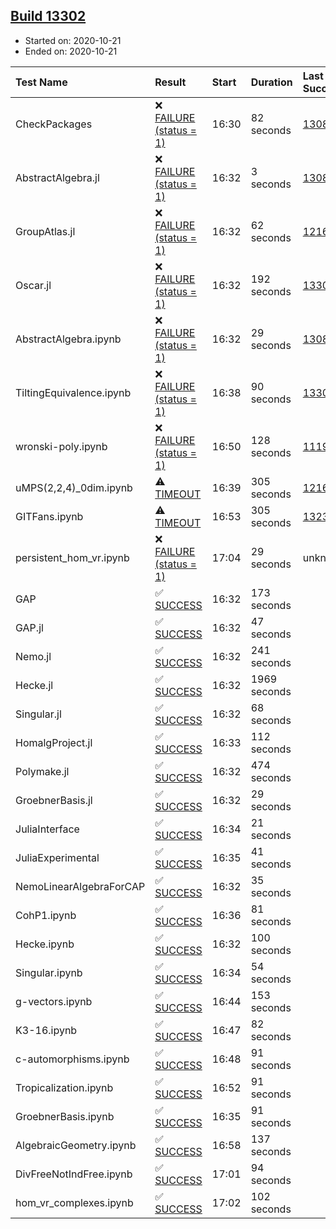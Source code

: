 ## [Build 13302](https://oscarci.mathematik.uni-kl.de/job/oscar/13302/)

* Started on: 2020-10-21
* Ended on: 2020-10-21

| Test Name    | Result | Start | Duration | Last Success | First Failure |
|:-------------|:-------|:------|:---------|:-------------|:--------------|
| CheckPackages | ❌ [FAILURE (status = 1)](https://oscarci.mathematik.uni-kl.de/job/oscar/13302/artifact/logs/build-13302/CheckPackages.log) | 16:30 | 82 seconds | [13085](https://oscarci.mathematik.uni-kl.de/job/oscar/13085/) | [13086](https://oscarci.mathematik.uni-kl.de/job/oscar/13086/) |
| AbstractAlgebra.jl | ❌ [FAILURE (status = 1)](https://oscarci.mathematik.uni-kl.de/job/oscar/13302/artifact/logs/build-13302/AbstractAlgebra.jl.log) | 16:32 | 3 seconds | [13085](https://oscarci.mathematik.uni-kl.de/job/oscar/13085/) | [13086](https://oscarci.mathematik.uni-kl.de/job/oscar/13086/) |
| GroupAtlas.jl | ❌ [FAILURE (status = 1)](https://oscarci.mathematik.uni-kl.de/job/oscar/13302/artifact/logs/build-13302/GroupAtlas.jl.log) | 16:32 | 62 seconds | [12167](https://oscarci.mathematik.uni-kl.de/job/oscar/12167/) | [12168](https://oscarci.mathematik.uni-kl.de/job/oscar/12168/) |
| Oscar.jl | ❌ [FAILURE (status = 1)](https://oscarci.mathematik.uni-kl.de/job/oscar/13302/artifact/logs/build-13302/Oscar.jl.log) | 16:32 | 192 seconds | [13300](https://oscarci.mathematik.uni-kl.de/job/oscar/13300/) | [13301](https://oscarci.mathematik.uni-kl.de/job/oscar/13301/) |
| AbstractAlgebra.ipynb | ❌ [FAILURE (status = 1)](https://oscarci.mathematik.uni-kl.de/job/oscar/13302/artifact/logs/build-13302/AbstractAlgebra.ipynb.log) | 16:32 | 29 seconds | [13085](https://oscarci.mathematik.uni-kl.de/job/oscar/13085/) | [13086](https://oscarci.mathematik.uni-kl.de/job/oscar/13086/) |
| TiltingEquivalence.ipynb | ❌ [FAILURE (status = 1)](https://oscarci.mathematik.uni-kl.de/job/oscar/13302/artifact/logs/build-13302/TiltingEquivalence.ipynb.log) | 16:38 | 90 seconds | [13301](https://oscarci.mathematik.uni-kl.de/job/oscar/13301/) | [13302](https://oscarci.mathematik.uni-kl.de/job/oscar/13302/) |
| wronski-poly.ipynb | ❌ [FAILURE (status = 1)](https://oscarci.mathematik.uni-kl.de/job/oscar/13302/artifact/logs/build-13302/wronski-poly.ipynb.log) | 16:50 | 128 seconds | [11192](https://oscarci.mathematik.uni-kl.de/job/oscar/11192/) | [11193](https://oscarci.mathematik.uni-kl.de/job/oscar/11193/) |
| uMPS(2,2,4)_0dim.ipynb | ⚠ [TIMEOUT](https://oscarci.mathematik.uni-kl.de/job/oscar/13302/artifact/logs/build-13302/uMPS-2-2-4-_0dim.ipynb.log) | 16:39 | 305 seconds | [12167](https://oscarci.mathematik.uni-kl.de/job/oscar/12167/) | [12168](https://oscarci.mathematik.uni-kl.de/job/oscar/12168/) |
| GITFans.ipynb | ⚠ [TIMEOUT](https://oscarci.mathematik.uni-kl.de/job/oscar/13302/artifact/logs/build-13302/GITFans.ipynb.log) | 16:53 | 305 seconds | [13234](https://oscarci.mathematik.uni-kl.de/job/oscar/13234/) | [13235](https://oscarci.mathematik.uni-kl.de/job/oscar/13235/) |
| persistent_hom_vr.ipynb | ❌ [FAILURE (status = 1)](https://oscarci.mathematik.uni-kl.de/job/oscar/13302/artifact/logs/build-13302/persistent_hom_vr.ipynb.log) | 17:04 | 29 seconds | unknown | unknown |
| GAP | ✅ [SUCCESS](https://oscarci.mathematik.uni-kl.de/job/oscar/13302/artifact/logs/build-13302/GAP.log) | 16:32 | 173 seconds |  |  |
| GAP.jl | ✅ [SUCCESS](https://oscarci.mathematik.uni-kl.de/job/oscar/13302/artifact/logs/build-13302/GAP.jl.log) | 16:32 | 47 seconds |  |  |
| Nemo.jl | ✅ [SUCCESS](https://oscarci.mathematik.uni-kl.de/job/oscar/13302/artifact/logs/build-13302/Nemo.jl.log) | 16:32 | 241 seconds |  |  |
| Hecke.jl | ✅ [SUCCESS](https://oscarci.mathematik.uni-kl.de/job/oscar/13302/artifact/logs/build-13302/Hecke.jl.log) | 16:32 | 1969 seconds |  |  |
| Singular.jl | ✅ [SUCCESS](https://oscarci.mathematik.uni-kl.de/job/oscar/13302/artifact/logs/build-13302/Singular.jl.log) | 16:32 | 68 seconds |  |  |
| HomalgProject.jl | ✅ [SUCCESS](https://oscarci.mathematik.uni-kl.de/job/oscar/13302/artifact/logs/build-13302/HomalgProject.jl.log) | 16:33 | 112 seconds |  |  |
| Polymake.jl | ✅ [SUCCESS](https://oscarci.mathematik.uni-kl.de/job/oscar/13302/artifact/logs/build-13302/Polymake.jl.log) | 16:32 | 474 seconds |  |  |
| GroebnerBasis.jl | ✅ [SUCCESS](https://oscarci.mathematik.uni-kl.de/job/oscar/13302/artifact/logs/build-13302/GroebnerBasis.jl.log) | 16:32 | 29 seconds |  |  |
| JuliaInterface | ✅ [SUCCESS](https://oscarci.mathematik.uni-kl.de/job/oscar/13302/artifact/logs/build-13302/JuliaInterface.log) | 16:34 | 21 seconds |  |  |
| JuliaExperimental | ✅ [SUCCESS](https://oscarci.mathematik.uni-kl.de/job/oscar/13302/artifact/logs/build-13302/JuliaExperimental.log) | 16:35 | 41 seconds |  |  |
| NemoLinearAlgebraForCAP | ✅ [SUCCESS](https://oscarci.mathematik.uni-kl.de/job/oscar/13302/artifact/logs/build-13302/NemoLinearAlgebraForCAP.log) | 16:32 | 35 seconds |  |  |
| CohP1.ipynb | ✅ [SUCCESS](https://oscarci.mathematik.uni-kl.de/job/oscar/13302/artifact/logs/build-13302/CohP1.ipynb.log) | 16:36 | 81 seconds |  |  |
| Hecke.ipynb | ✅ [SUCCESS](https://oscarci.mathematik.uni-kl.de/job/oscar/13302/artifact/logs/build-13302/Hecke.ipynb.log) | 16:32 | 100 seconds |  |  |
| Singular.ipynb | ✅ [SUCCESS](https://oscarci.mathematik.uni-kl.de/job/oscar/13302/artifact/logs/build-13302/Singular.ipynb.log) | 16:34 | 54 seconds |  |  |
| g-vectors.ipynb | ✅ [SUCCESS](https://oscarci.mathematik.uni-kl.de/job/oscar/13302/artifact/logs/build-13302/g-vectors.ipynb.log) | 16:44 | 153 seconds |  |  |
| K3-16.ipynb | ✅ [SUCCESS](https://oscarci.mathematik.uni-kl.de/job/oscar/13302/artifact/logs/build-13302/K3-16.ipynb.log) | 16:47 | 82 seconds |  |  |
| c-automorphisms.ipynb | ✅ [SUCCESS](https://oscarci.mathematik.uni-kl.de/job/oscar/13302/artifact/logs/build-13302/c-automorphisms.ipynb.log) | 16:48 | 91 seconds |  |  |
| Tropicalization.ipynb | ✅ [SUCCESS](https://oscarci.mathematik.uni-kl.de/job/oscar/13302/artifact/logs/build-13302/Tropicalization.ipynb.log) | 16:52 | 91 seconds |  |  |
| GroebnerBasis.ipynb | ✅ [SUCCESS](https://oscarci.mathematik.uni-kl.de/job/oscar/13302/artifact/logs/build-13302/GroebnerBasis.ipynb.log) | 16:35 | 91 seconds |  |  |
| AlgebraicGeometry.ipynb | ✅ [SUCCESS](https://oscarci.mathematik.uni-kl.de/job/oscar/13302/artifact/logs/build-13302/AlgebraicGeometry.ipynb.log) | 16:58 | 137 seconds |  |  |
| DivFreeNotIndFree.ipynb | ✅ [SUCCESS](https://oscarci.mathematik.uni-kl.de/job/oscar/13302/artifact/logs/build-13302/DivFreeNotIndFree.ipynb.log) | 17:01 | 94 seconds |  |  |
| hom_vr_complexes.ipynb | ✅ [SUCCESS](https://oscarci.mathematik.uni-kl.de/job/oscar/13302/artifact/logs/build-13302/hom_vr_complexes.ipynb.log) | 17:02 | 102 seconds |  |  |

